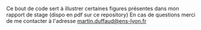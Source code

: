 Ce bout de code sert à illustrer certaines figures présentes dans mon rapport de stage (dispo en pdf sur ce repository)
En cas de questions merci de me contacter à l'adresse martin.duffaud@ens-lyon.fr
